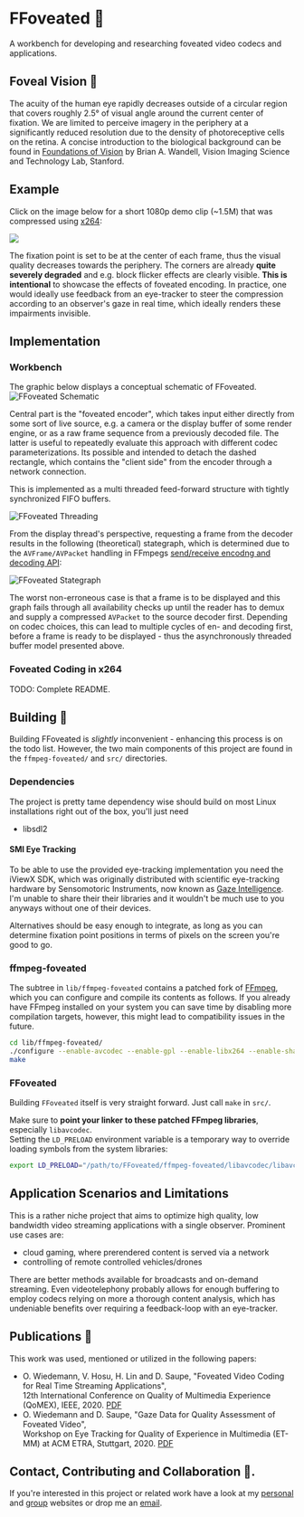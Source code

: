 # FFoveated :movie_camera:

A workbench for developing and researching foveated video codecs and applications.

## Foveal Vision :eyes:

The acuity of the human eye rapidly decreases outside of a circular region that
covers roughly 2.5° of visual angle around the current center of fixation. We
are limited to perceive imagery in the periphery at a significantly reduced
resolution due to the density of photoreceptive cells on the retina. A concise
introduction to the biological background can be found in
[Foundations of Vision](https://foundationsofvision.stanford.edu/chapter-3-the-photoreceptor-mosaic/)
by Brian A. Wandell, Vision Imaging Science and Technology Lab, Stanford.

## Example
Click on the image below for a short 1080p demo clip (~1.5M) that was
compressed using [x264](https://www.videolan.org/developers/x264.html):  
  
[<img src="https://oliver-wiedemann.net/static/external/github/ffoveated/video-foveated-preview.jpg">](https://oliver-wiedemann.net/static/external/github/ffoveated/video-foveated.mp4?raw=true)
  
The fixation point is set to be at the center of each frame, thus the visual
quality decreases towards the periphery. The corners are already **quite
severely degraded** and e.g. block flicker effects are clearly visible. **This
is intentional** to showcase the effects of foveated encoding.  In practice,
one would ideally use feedback from an eye-tracker to steer the compression
according to an observer's gaze in real time, which ideally renders these
impairments invisible.

## Implementation

### Workbench

The graphic below displays a conceptual schematic of FFoveated.
![FFoveated Schematic](https://oliver-wiedemann.net/static/external/github/ffoveated/schematic.png)

Central part is the "foveated encoder", which takes input either directly from
some sort of live source, e.g. a camera or the display buffer of some render
engine, or as a raw frame sequence from a previously decoded file. The latter
is useful to repeatedly evaluate this approach with different codec
parameterizations.
Its possible and intended to detach the dashed rectangle, which contains the
"client side" from the encoder through a network connection.

This is implemented as a multi threaded feed-forward structure with
tightly synchronized FIFO buffers.

![FFoveated Threading](https://oliver-wiedemann.net/static/external/github/ffoveated/threads.png)

From the display thread's perspective, requesting a frame from the decoder
results in the following (theoretical) stategraph, which is determined due to the
`AVFrame/AVPacket` handling in FFmpegs [send/receive encodng and decoding API](https://ffmpeg.org/doxygen/trunk/group__lavc__encdec.html):

![FFoveated Stategraph](https://oliver-wiedemann.net/static/external/github/ffoveated/stategraph.png)

The worst non-erroneous case is that a frame is to be displayed and this graph
fails through all availability checks up until the reader has to demux and supply
a compressed `AVPacket` to the source decoder first. Depending on codec choices,
this can lead to multiple cycles of en- and decoding first, before a frame is
ready to be displayed - thus the asynchronously threaded buffer model presented
above.

### Foveated Coding in x264

TODO: Complete README.

## Building :hammer:
Building FFoveated is *slightly* inconvenient - enhancing this process is on the
todo list. However, the two main components of this project are found in the
`ffmpeg-foveated/` and `src/` directories.

### Dependencies

The project is pretty tame dependency wise should build on most
Linux installations right out of the box, you'll just need

- libsdl2


#### SMI Eye Tracking
To be able to use the provided eye-tracking implementation you need
the iViewX SDK, which was originally distributed with scientific
eye-tracking hardware by Sensomotoric Instruments, now known as
[Gaze Intelligence](https://gazeintelligence.com/smi-software-download).
I'm unable to share their their libraries and it wouldn't be much use
to you anyways without one of their devices.  

Alternatives should be easy enough to integrate, as long as you can
determine fixation point positions in terms of pixels on the screen
you're good to go.


### ffmpeg-foveated
The subtree in `lib/ffmpeg-foveated` contains a patched fork of
[FFmpeg](https://ffmpeg.org/), which you can configure and compile its contents
as follows.  If you already have FFmpeg installed on your system you can save
time by disabling more compilation targets, however, this might lead to
compatibility issues in the future.

```bash
cd lib/ffmpeg-foveated/
./configure --enable-avcodec --enable-gpl --enable-libx264 --enable-shared
make
```

### FFoveated

Building `FFoveated` itself is very straight forward. Just call `make` in `src/`.  

Make sure to **point your linker to these patched FFmpeg libraries**,
especially `libavcodec`.  
Setting the `LD_PRELOAD` environment variable is a
temporary way to override loading symbols from the system libraries:

```bash
export LD_PRELOAD="/path/to/FFoveated/ffmpeg-foveated/libavcodec/libavcodec.so"
```

## Application Scenarios and Limitations
This is a rather niche project that aims to optimize high quality, low
bandwidth video streaming applications with a single observer.
Prominent use cases are:

- cloud gaming, where prerendered content is served via a network
- controlling of remote controlled vehicles/drones

There are better methods available for broadcasts and on-demand streaming.
Even videotelephony probably allows for enough buffering to employ codecs
relying on more a thorough content analysis, which has undeniable benefits
over requiring a feedback-loop with an eye-tracker.

## Publications :scroll:

This work was used, mentioned or utilized in the following papers:

- O. Wiedemann, V. Hosu, H. Lin and D. Saupe, "Foveated Video Coding for Real Time Streaming Applications",  
  12th International Conference on Quality of Multimedia Experience (QoMEX), IEEE, 2020. [PDF](https://oliver-wiedemann.net/static/publications/wiedemann2020foveated.pdf)
- O. Wiedemann and D. Saupe, "Gaze Data for Quality Assessment of Foveated Video",  
  Workshop on Eye Tracking for Quality of Experience in Multimedia (ET-MM) at ACM ETRA, Stuttgart, 2020. [PDF](https://oliver-wiedemann.net/static/publications/wiedemann2020gaze.pdf)

## Contact, Contributing and Collaboration :email:.

If you're interested in this project or related work have a look at my [personal](https://oliver-wiedemann.net) and
[group](https://www.mmsp.uni-konstanz.de/research/projects/visual-quality-assessment/) websites or drop me an [email](mailto:mail@oliver-wiedemann.net).

